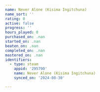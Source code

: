 ```yaml
---
name: Never Alone (Kisima Ingitchuna)
name_sort: ''
rating: 0
active: false
progress: ''
hours_played: 0
purchased_on: .nan
started_on: .nan
beaten_on: .nan
completed_on: .nan
mastered_on: .nan
identifiers:
  - type: steam
    appid: '295790'
    name: Never Alone (Kisima Ingitchuna)
    synced_on: '2024-08-30'

---
```

